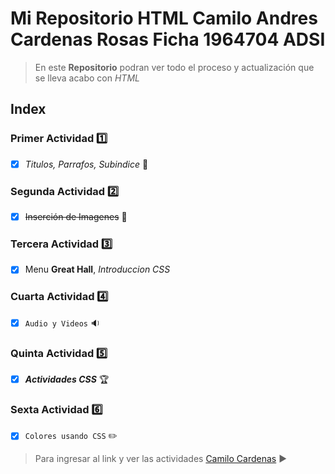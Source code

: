 # Mi Repositorio HTML Camilo Andres Cardenas Rosas Ficha 1964704 ADSI
>En este **Repositorio** podran ver todo el proceso y actualización que se lleva acabo con *HTML*
## Index
### Primer Actividad :one: 
- [x] _Titulos, Parrafos, Subindice_  :blue_book:
### Segunda Actividad :two:
- [x] ~~Inserción de Imagenes~~  :page_with_curl:
### Tercera Actividad :three:
- [x] Menu **Great Hall**, _Introduccion CSS_
### Cuarta Actividad :four: 
- [x] `Audio y Videos` :sound:
### Quinta Actividad :five:
- [x] ***Actividades CSS*** :trophy:
### Sexta Actividad :six:
- [x] `Colores usando CSS` :pencil2:  
>Para ingresar al link y ver las actividades [Camilo Cardenas](https://camilogn17.github.io/mysite.github.io/) :arrow_forward:
